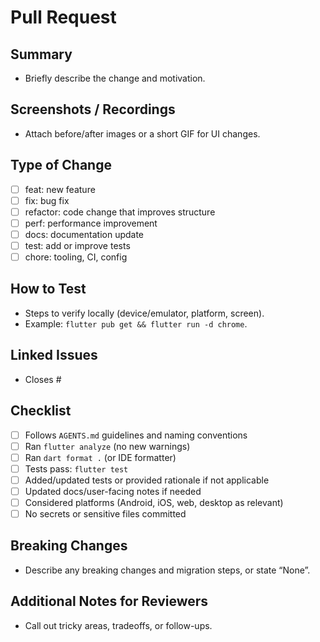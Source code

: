# Pull Request

## Summary
- Briefly describe the change and motivation.

## Screenshots / Recordings
- Attach before/after images or a short GIF for UI changes.

## Type of Change
- [ ] feat: new feature
- [ ] fix: bug fix
- [ ] refactor: code change that improves structure
- [ ] perf: performance improvement
- [ ] docs: documentation update
- [ ] test: add or improve tests
- [ ] chore: tooling, CI, config

## How to Test
- Steps to verify locally (device/emulator, platform, screen).
- Example: `flutter pub get && flutter run -d chrome`.

## Linked Issues
- Closes #<issue-number>

## Checklist
- [ ] Follows `AGENTS.md` guidelines and naming conventions
- [ ] Ran `flutter analyze` (no new warnings)
- [ ] Ran `dart format .` (or IDE formatter)
- [ ] Tests pass: `flutter test`
- [ ] Added/updated tests or provided rationale if not applicable
- [ ] Updated docs/user-facing notes if needed
- [ ] Considered platforms (Android, iOS, web, desktop as relevant)
- [ ] No secrets or sensitive files committed

## Breaking Changes
- Describe any breaking changes and migration steps, or state “None”.

## Additional Notes for Reviewers
- Call out tricky areas, tradeoffs, or follow-ups.

